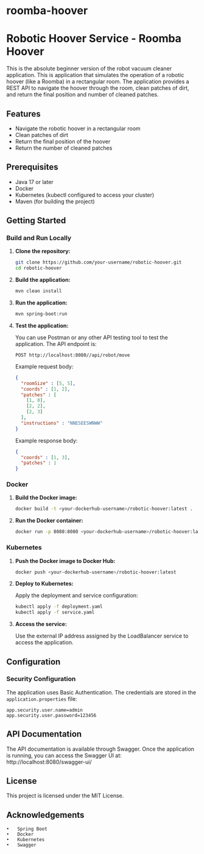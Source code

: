 # roomba-hoover


# Robotic Hoover Service - Roomba Hoover

This is the absolute beginner version of the robot vacuum cleaner application. This is application that simulates the operation of a robotic hoover (like a Roomba) in a rectangular room. The application provides a REST API to navigate the hoover through the room, clean patches of dirt, and return the final position and number of cleaned patches.

## Features

- Navigate the robotic hoover in a rectangular room
- Clean patches of dirt
- Return the final position of the hoover
- Return the number of cleaned patches

## Prerequisites

- Java 17 or later
- Docker
- Kubernetes (kubectl configured to access your cluster)
- Maven (for building the project)

## Getting Started

### Build and Run Locally

1. **Clone the repository:**

    ```sh
    git clone https://github.com/your-username/robotic-hoover.git
    cd robotic-hoover
    ```

2. **Build the application:**

    ```sh
    mvn clean install
    ```

3. **Run the application:**

    ```sh
    mvn spring-boot:run
    ```

4. **Test the application:**

   You can use Postman or any other API testing tool to test the application. The API endpoint is:

    ```
    POST http://localhost:8080//api/robot/move
    ```

   Example request body:

    ```json
    {
      "roomSize" : [5, 5],
      "coords" : [1, 2],
      "patches" : [
        [1, 0],
        [2, 2],
        [2, 3]
      ],
      "instructions" : "NNESEESWNWW"
    }
    ```

   Example response body:

    ```json
    {
      "coords" : [1, 3],
      "patches" : 1
    }
    ```

### Docker

1. **Build the Docker image:**

    ```sh
    docker build -t <your-dockerhub-username>/robotic-hoover:latest .
    ```

2. **Run the Docker container:**

    ```sh
    docker run -p 8080:8080 <your-dockerhub-username>/robotic-hoover:latest
    ```

### Kubernetes

1. **Push the Docker image to Docker Hub:**

    ```sh
    docker push <your-dockerhub-username>/robotic-hoover:latest
    ```

2. **Deploy to Kubernetes:**

   Apply the deployment and service configuration:

    ```sh
    kubectl apply -f deployment.yaml
    kubectl apply -f service.yaml
    ```

3. **Access the service:**

   Use the external IP address assigned by the LoadBalancer service to access the application.

## Configuration

### Security Configuration

The application uses Basic Authentication. The credentials are stored in the `application.properties` file:

```properties
app.security.user.name=admin
app.security.user.password=123456
```

## API Documentation

The API documentation is available through Swagger. Once the application is running, you can access the Swagger UI at:
http://localhost:8080/swagger-ui/

## License

This project is licensed under the MIT License.

## Acknowledgements

	•	Spring Boot
	•	Docker
	•	Kubernetes
	•	Swagger